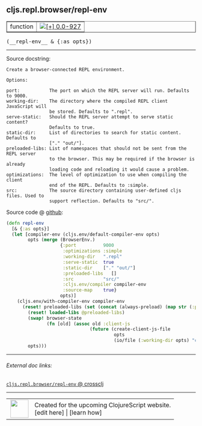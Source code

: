 ## cljs.repl.browser/repl-env



 <table border="1">
<tr>
<td>function</td>
<td><a href="https://github.com/cljsinfo/cljs-api-docs/tree/0.0-927"><img valign="middle" alt="[+] 0.0-927" title="Added in 0.0-927" src="https://img.shields.io/badge/+-0.0--927-lightgrey.svg"></a> </td>
</tr>
</table>


 <samp>
(__repl-env__ & {:as opts})<br>
</samp>

---





Source docstring:

```
Create a browser-connected REPL environment.

Options:

port:           The port on which the REPL server will run. Defaults to 9000.
working-dir:    The directory where the compiled REPL client JavaScript will
                be stored. Defaults to ".repl".
serve-static:   Should the REPL server attempt to serve static content?
                Defaults to true.
static-dir:     List of directories to search for static content. Defaults to
                ["." "out/"].
preloaded-libs: List of namespaces that should not be sent from the REPL server
                to the browser. This may be required if the browser is already
                loading code and reloading it would cause a problem.
optimizations:  The level of optimization to use when compiling the client
                end of the REPL. Defaults to :simple.
src:            The source directory containing user-defined cljs files. Used to
                support reflection. Defaults to "src/".

```


Source code @ [github](https://github.com/clojure/clojurescript/blob/r2356/src/clj/cljs/repl/browser.clj#L225-L266):

```clj
(defn repl-env
  [& {:as opts}]
  (let [compiler-env (cljs.env/default-compiler-env opts)
        opts (merge (BrowserEnv.)
                    {:port          9000
                     :optimizations :simple
                     :working-dir   ".repl"
                     :serve-static  true
                     :static-dir    ["." "out/"]
                     :preloaded-libs   []
                     :src           "src/"
                     :cljs.env/compiler compiler-env
                     :source-map    true}
                    opts)]
    (cljs.env/with-compiler-env compiler-env
      (reset! preloaded-libs (set (concat (always-preload) (map str (:preloaded-libs opts)))))
        (reset! loaded-libs @preloaded-libs)
        (swap! browser-state
               (fn [old] (assoc old :client-js
                               (future (create-client-js-file
                                        opts
                                        (io/file (:working-dir opts) "client.js"))))))
        opts)))
```

<!--
Repo - tag - source tree - lines:

 <pre>
clojurescript @ r2356
└── src
    └── clj
        └── cljs
            └── repl
                └── <ins>[browser.clj:225-266](https://github.com/clojure/clojurescript/blob/r2356/src/clj/cljs/repl/browser.clj#L225-L266)</ins>
</pre>

-->

---



###### External doc links:

[`cljs.repl.browser/repl-env` @ crossclj](http://crossclj.info/fun/cljs.repl.browser/repl-env.html)<br>

---

 <table>
<tr><td>
<img valign="middle" align="right" width="48px" src="http://i.imgur.com/Hi20huC.png">
</td><td>
Created for the upcoming ClojureScript website.<br>
[edit here] | [learn how]
</td></tr></table>

[edit here]:https://github.com/cljsinfo/cljs-api-docs/blob/master/cljsdoc/cljs.repl.browser_repl-env.cljsdoc
[learn how]:https://github.com/cljsinfo/cljs-api-docs/wiki/cljsdoc-files

<!--

This information was too distracting to show to readers, but I'll leave it
commented here since it is helpful to:

- pretty-print the data used to generate this document
- and show how to retrieve that data



The API data for this symbol:

```clj
{:ns "cljs.repl.browser",
 :name "repl-env",
 :signature ["[& {:as opts}]"],
 :history [["+" "0.0-927"]],
 :type "function",
 :full-name-encode "cljs.repl.browser_repl-env",
 :source {:code "(defn repl-env\n  [& {:as opts}]\n  (let [compiler-env (cljs.env/default-compiler-env opts)\n        opts (merge (BrowserEnv.)\n                    {:port          9000\n                     :optimizations :simple\n                     :working-dir   \".repl\"\n                     :serve-static  true\n                     :static-dir    [\".\" \"out/\"]\n                     :preloaded-libs   []\n                     :src           \"src/\"\n                     :cljs.env/compiler compiler-env\n                     :source-map    true}\n                    opts)]\n    (cljs.env/with-compiler-env compiler-env\n      (reset! preloaded-libs (set (concat (always-preload) (map str (:preloaded-libs opts)))))\n        (reset! loaded-libs @preloaded-libs)\n        (swap! browser-state\n               (fn [old] (assoc old :client-js\n                               (future (create-client-js-file\n                                        opts\n                                        (io/file (:working-dir opts) \"client.js\"))))))\n        opts)))",
          :title "Source code",
          :repo "clojurescript",
          :tag "r2356",
          :filename "src/clj/cljs/repl/browser.clj",
          :lines [225 266]},
 :full-name "cljs.repl.browser/repl-env",
 :docstring "Create a browser-connected REPL environment.\n\nOptions:\n\nport:           The port on which the REPL server will run. Defaults to 9000.\nworking-dir:    The directory where the compiled REPL client JavaScript will\n                be stored. Defaults to \".repl\".\nserve-static:   Should the REPL server attempt to serve static content?\n                Defaults to true.\nstatic-dir:     List of directories to search for static content. Defaults to\n                [\".\" \"out/\"].\npreloaded-libs: List of namespaces that should not be sent from the REPL server\n                to the browser. This may be required if the browser is already\n                loading code and reloading it would cause a problem.\noptimizations:  The level of optimization to use when compiling the client\n                end of the REPL. Defaults to :simple.\nsrc:            The source directory containing user-defined cljs files. Used to\n                support reflection. Defaults to \"src/\".\n"}

```

Retrieve the API data for this symbol:

```clj
;; from Clojure REPL
(require '[clojure.edn :as edn])
(-> (slurp "https://raw.githubusercontent.com/cljsinfo/cljs-api-docs/catalog/cljs-api.edn")
    (edn/read-string)
    (get-in [:symbols "cljs.repl.browser/repl-env"]))
```

-->
